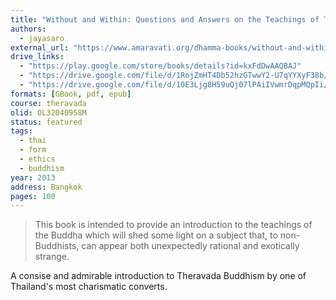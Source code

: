 ```yaml
---
title: "Without and Within: Questions and Answers on the Teachings of Theravāda Buddhism"
authors:
  - jayasaro
external_url: "https://www.amaravati.org/dhamma-books/without-and-within/"
drive_links:
  - "https://play.google.com/store/books/details?id=kxFdDwAAQBAJ"
  - "https://drive.google.com/file/d/1RojZmHT4Db52hzGTwwY2-U7qYYXyF38b/view?usp=drivesdk"
  - "https://drive.google.com/file/d/10E3Ljg8H59uQj07lPAiIVwmrDqpMQpIi/view?usp=drivesdk"
formats: [GBook, pdf, epub]
course: theravada
olid: OL32040958M
status: featured
tags:
  - thai
  - form
  - ethics
  - buddhism
year: 2013
address: Bangkok
pages: 100
---
```


> This book is intended to provide an introduction to the teachings of the Buddha which will shed some light on a subject that, to non-Buddhists, can appear both unexpectedly rational and exotically strange.

A consise and admirable introduction to Theravada Buddhism by one of Thailand's most charismatic converts.
